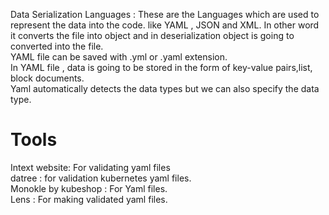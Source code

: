 Data Serialization Languages : These are the Languages which are used to represent the data into the code. like YAML , JSON and XML. In other word it converts the file into object and in deserialization object is going to converted into the file. 
<br>
YAML file can be saved with .yml or .yaml extension. 
<br>
In YAML file , data is going to be stored in the form of key-value pairs,list, block documents. 
<br>
Yaml automatically detects the data types
but we can also specify the data type. 

# Tools 
Intext website: For validating yaml files
<br>
datree : for validation kubernetes yaml files.
<br>
Monokle by kubeshop : For Yaml files. 
<br>
Lens : For making validated yaml files.

